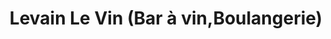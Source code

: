 ---
title: "Levain Le Vin (Bar à vin,Boulangerie)"
url: /bordeaux/levain-le-vin-bar-a-vin-boulangerie/
shop: boulangerie
---